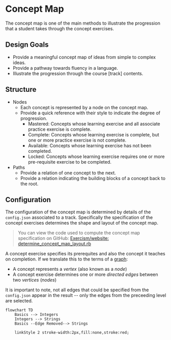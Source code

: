 # Concept Map

The concept map is one of the main methods to illustrate the progression that a student takes through the concept exercises.

## Design Goals

- Provide a meaningful concept map of ideas from simple to complex ideas.
- Provide a pathway towards fluency in a language.
- Illustrate the progression through the course [track] contents.

## Structure

- Nodes
  - Each concept is represented by a node on the concept map.
  - Provide a quick reference with their style to indicate the degree of progression.
    - Mastered: Concepts whose learning exercise and all associate practice exercise is complete.
    - Complete: Concepts whose learning exercise is complete, but one or more practice exercise is not complete.
    - Available: Concepts whose learning exercise has not been completed.
    - Locked: Concepts whose learning exercise requires one or more pre-requisite exercise to be completed.
- Paths
  - Provide a relation of one concept to the next.
  - Provide a relation indicating the building blocks of a concept back to the root.

## Configuration

The configuration of the concept map is determined by details of the `config.json` associated to a track.
Specifically the specification of the concept exercises determines the shape and layout of the concept map.

> You can view the code used to compute the concept map specification on GitHub: [Exercism/website: determine_concept_map_layout.rb][github-concept-code]

A concept exercise specifies its prerequites and also the concept it teaches on completion.
If we translate this to the terms of a [graph][wikipedia-graph]:
- A concept represents a _vertex_ (also known as a _node_)
- A concept exercise determines one or more _directed edges_ between two _vertices_ (_nodes_)

It is important to note, not all edges that could be specified from the `config.json` appear in the result -- only the edges from the preceeding level are selected.

```mermaid
flowchart TD
    Basics --> Integers
    Integers --> Strings
    Basics --Edge Removed--> Strings

    linkStyle 2 stroke-width:2px,fill:none,stroke:red;
```

[github-concept-code]: https://github.com/exercism/website/blob/e47525f66b036662138e5e41055430fe7963a282/app/commands/track/determine_concept_map_layout.rb
[wikipedia-graph]: https://en.wikipedia.org/wiki/Graph_(discrete_mathematics)
